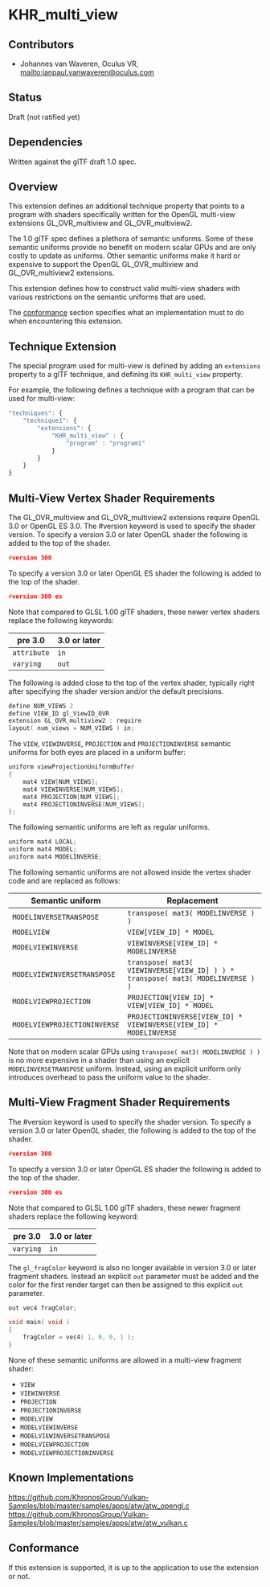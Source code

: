 # KHR\_multi\_view

## Contributors

* Johannes van Waveren, Oculus VR, <mailto:janpaul.vanwaveren@oculus.com>

## Status

Draft (not ratified yet)

## Dependencies

Written against the glTF draft 1.0 spec.

## Overview

This extension defines an additional technique property that points to a program with shaders specifically
written for the OpenGL multi-view extensions GL_OVR_multiview and GL_OVR_multiview2.

The 1.0 glTF spec defines a plethora of semantic uniforms.
Some of these semantic uniforms provide no benefit on modern scalar GPUs and are only costly to update as uniforms.
Other semantic uniforms make it hard or expensive to support the OpenGL GL_OVR_multiview and GL_OVR_multiview2 extensions.

This extension defines how to construct valid multi-view shaders with various restrictions on the semantic uniforms that are used.

The [conformance](#conformance) section specifies what an implementation must to do when encountering this extension.

## Technique Extension

The special program used for multi-view is defined by adding an `extensions` property to a glTF technique, and defining its `KHR_multi_view` property.

For example, the following defines a technique with a program that can be used for multi-view:

```javascript
"techniques": {
    "technique1": {
        "extensions": {
            "KHR_multi_view" : {
                "program" : "program1"
            }
        }
    }
}
```

## Multi-View Vertex Shader Requirements

The GL_OVR_multiview and GL_OVR_multiview2 extensions require OpenGL 3.0 or OpenGL ES 3.0.
The #version keyword is used to specify the shader version.
To specify a version 3.0 or later OpenGL shader the following is added to the top of the shader.

```C
#version 300
```

To specify a version 3.0 or later OpenGL ES shader the following is added to the top of the shader.

```C
#version 300 es
```

Note that compared to GLSL 1.00 glTF shaders, these newer vertex shaders replace the following keywords:

pre 3.0     | 3.0 or later
------------|---------------------
`attribute` | `in`
`varying`   | `out`

The following is added close to the top of the vertex shader, typically right after specifying the shader version and/or the default precisions.

```C
define NUM_VIEWS 2
define VIEW_ID gl_ViewID_OVR
extension GL_OVR_multiview2 : require
layout( num_views = NUM_VIEWS ) in;
```

The `VIEW`, `VIEWINVERSE`, `PROJECTION` and `PROJECTIONINVERSE` semantic uniforms for both eyes are placed in a uniform buffer:

```C
uniform viewProjectionUniformBuffer
{
	mat4 VIEW[NUM_VIEWS];
	mat4 VIEWINVERSE[NUM_VIEWS];
	mat4 PROJECTION[NUM_VIEWS];
	mat4 PROJECTIONINVERSE[NUM_VIEWS];
};
```

The following semantic uniforms are left as regular uniforms.

```C
uniform mat4 LOCAL;
uniform mat4 MODEL;
uniform mat4 MODELINVERSE;
```

The following semantic uniforms are not allowed inside the vertex shader code and are replaced as follows:

Semantic uniform             | Replacement
-----------------------------|-------------------------------------
`MODELINVERSETRANSPOSE`      | `transpose( mat3( MODELINVERSE ) )`
`MODELVIEW`                  | `VIEW[VIEW_ID] * MODEL`
`MODELVIEWINVERSE`           | `VIEWINVERSE[VIEW_ID] * MODELINVERSE`
`MODELVIEWINVERSETRANSPOSE`  | `transpose( mat3( VIEWINVERSE[VIEW_ID] ) ) * transpose( mat3( MODELINVERSE ) )`
`MODELVIEWPROJECTION`        | `PROJECTION[VIEW_ID] * VIEW[VIEW_ID] * MODEL`
`MODELVIEWPROJECTIONINVERSE` | `PROJECTIONINVERSE[VIEW_ID] * VIEWINVERSE[VIEW_ID] * MODELINVERSE`

Note that on modern scalar GPUs using `transpose( mat3( MODELINVERSE ) )` is no more expensive in
a shader than using an explicit `MODELINVERSETRANSPOSE` uniform. Instead, using an explicit uniform
only introduces overhead to pass the uniform value to the shader.

## Multi-View Fragment Shader Requirements

The #version keyword is used to specify the shader version.
To specify a version 3.0 or later OpenGL shader, the following is added to the top of the shader.

```C
#version 300
```

To specify a version 3.0 or later OpenGL ES shader the following is added to the top of the shader.

```C
#version 300 es
```

Note that compared to GLSL 1.00 glTF shaders, these newer fragment shaders replace the following keyword:

pre 3.0     | 3.0 or later
------------|---------------------
`varying`   | `in`

The `gl_fragColor` keyword is also no longer available in version 3.0 or later fragment shaders.
Instead an explicit `out` parameter must be added and the color for the first render target can then be assigned to this explicit `out` parameter.

```C
out vec4 fragColor;

void main( void )
{
    fragColor = vec4( 1, 0, 0, 1 );
}
```

None of these semantic uniforms are allowed in a multi-view fragment shader:

- `VIEW`
- `VIEWINVERSE`
- `PROJECTION`
- `PROJECTIONINVERSE`
- `MODELVIEW`
- `MODELVIEWINVERSE`
- `MODELVIEWINVERSETRANSPOSE`
- `MODELVIEWPROJECTION`
- `MODELVIEWPROJECTIONINVERSE`

## Known Implementations

https://github.com/KhronosGroup/Vulkan-Samples/blob/master/samples/apps/atw/atw_opengl.c
https://github.com/KhronosGroup/Vulkan-Samples/blob/master/samples/apps/atw/atw_vulkan.c

<a name="conformance"></a>
## Conformance

If this extension is supported, it is up to the application to use the extension or not. 
